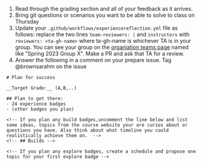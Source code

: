 1. Read through the grading section and all of your feedback as it arrives. 
3. Bring git questions or scenarios you want to be able to solve to class on Thursday
4. Update your `.github/workflows/experiencereflection.yml` file as follows: replace the two lines `team-reviewers: |` and `instructors` with `reviewers: <ta-gh-name>` where ta-gh-name is whichever TA is in your group. You can see your group on the [organiation teams page](https://github.com/orgs/introcompsys/teams) named like "Spring 2023 Group X". Make a PR and ask that TA for a review. 
5. Answer the following in a comment on your prepare issue. Tag @brownsarahm on the issue
```
# Plan for success

__Target Grade:__ (A,B,..)

## Plan to get there: 
- 24 experience badges 
- (other badges you plan)

<!-- If you plan any build badges,uncomment the line below and list some ideas, topics from the course website your are curios about or questions you have. Also think about what timeline you could realistically achieve them on.  -->
<!-- ## Builds -->

<!-- If you plan any explore badges, create a schedule and propose one topic for your first explore badge -->
```


